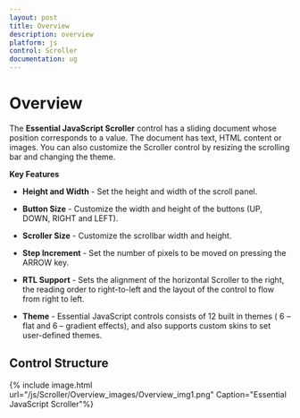 ```yaml
---
layout: post
title: Overview
description: overview
platform: js
control: Scroller
documentation: ug
---
```


# Overview

The **Essential JavaScript Scroller** control has a sliding document whose position corresponds to a value. The document has text, HTML content or images. You can also customize the Scroller control by resizing the scrolling bar and changing the theme.

**Key Features**

* **Height and Width** - Set the height and width of the scroll panel.

* **Button Size** - Customize the width and height of the buttons (UP, DOWN, RIGHT and LEFT).

* **Scroller Size** - Customize the scrollbar width and height.

* **Step Increment** - Set the number of pixels to be moved on pressing the ARROW key.

* **RTL Support** - Sets the alignment of the horizontal Scroller to the right, the reading order to right-to-left and the layout of the control to flow from right to left.

* **Theme** - Essential JavaScript controls consists of 12 built in themes ( 6 – flat and 6 – gradient effects), and also supports custom skins to set user-defined themes.

## Control Structure

{% include image.html url="/js/Scroller/Overview_images/Overview_img1.png" Caption="Essential JavaScript Scroller"%}

